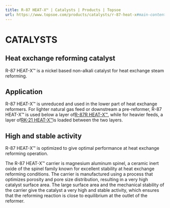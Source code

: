 ```yaml
---
title: R-87 HEAT-X™ | Catalysts | Products | Topsoe
url: https://www.topsoe.com/products/catalysts/r-87-heat-x#main-content
---
```


# CATALYSTS

## Heat exchange reforming catalyst

R-87 HEAT-X™ is a nickel based non-alkali catalyst for heat exchange steam reforming.

## Application

R-87 HEAT-X™ is unreduced and used in the lower part of heat exchange reformers. For lighter natural gas feed or downstream a pre-reformer, R-87 HEAT-X™ is used below a layer of[R-87R HEAT-X™](/products/catalysts/r-87r-heat-xtm), while for heavier feeds, a layer of[RK-21 HEAT-X™](/products/catalysts/rk-21-heat-xtm)is loaded between the two layers.

## High and stable activity

R-87 HEAT-X™ is optimized to give optimal performance at heat exchange reforming operation.

The R-87 HEAT-X™ carrier is magnesium aluminum spinel, a ceramic inert oxide of the spinel family known for excellent stability at heat exchange reforming conditions. The carrier is manufactured using a process that optimizes porosity and pore size distribution, resulting in a very high catalyst surface area. The large surface area and the mechanical stability of the carrier give the catalyst a very high and stable activity, which ensures that the reforming reaction is close to equilibrium at the outlet of the reformer.